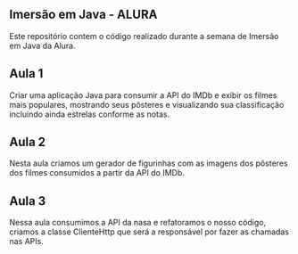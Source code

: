 ## Imersão em Java - ALURA

Este repositório contem o código realizado durante a semana de Imersão em Java da Alura. 

## Aula 1

Criar uma aplicação Java para consumir a API do IMDb e exibir os filmes mais populares, mostrando seus pôsteres e visualizando sua classificação incluindo ainda estrelas conforme as notas.    

## Aula 2

Nesta aula criamos um gerador de figurinhas com as imagens dos pôsteres dos filmes consumidos a partir da API do IMDb.

## Aula 3

Nessa aula consumimos a API da nasa e refatoramos o nosso código, criamos a classe ClienteHttp que será a responsável por fazer as chamadas nas APIs.
